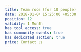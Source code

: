 ```yaml
---
title: Team room (for 10 people)
date: 2018-01-04 15:25:00 +05:30
position: 12
validity: 1 Month
has tool access: true
has community events: true
has dedicated section: true
price: Contact us
---
```


